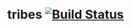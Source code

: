 # tribes [![Build Status](https://travis-ci.org/TribesWorld/tribes.svg?branch=develop)](https://travis-ci.org/TribesWorld/tribes)